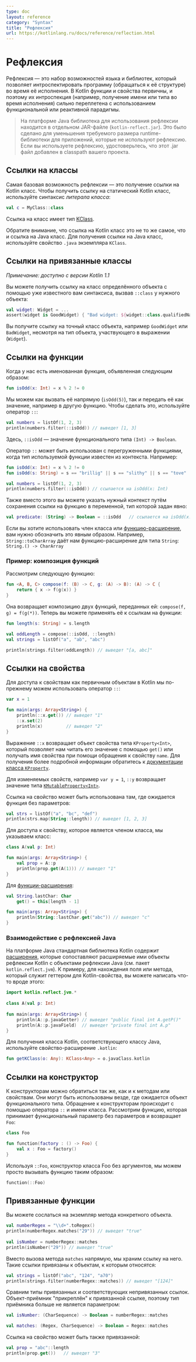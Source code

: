 ```yaml
---
type: doc
layout: reference
category: "Syntax"
title: "Рефлексия"
url: https://kotlinlang.ru/docs/reference/reflection.html
---
```


<!--# Reflection-->
# Рефлексия

<!--Reflection is a set of language and library features that allows for introspecting the structure of your own program at runtime.
Kotlin makes functions and properties first-class citizens in the language, and introspecting them (i.e. learning a name or 
a type of a property or function at runtime) is closely intertwined with simply using a functional or reactive style.-->
Рефлексия — это набор возможностей языка и библиотек, который позволяет интроспектировать программу (обращаться к её структуре) 
во время её исполнения.
В Kotlin функции и свойства первичны, и поэтому их интроспекция (например, получение имени или типа во время исполнения) сильно
переплетена с использованием функциональной или реактивной парадигмы.

<!-- On the Java platform, the runtime component required for using the reflection features is distributed as a separate
JAR file (`kotlin-reflect.jar`). This is done to reduce the required size of the runtime library for applications
that do not use reflection features. If you do use reflection, please make sure that the .jar file is added to the
classpath of your project.-->
> На платформе Java библиотека для использования рефлексии находится в отдельном JAR-файле (`kotlin-reflect.jar`).
Это было сделано для уменьшения требуемого размера runtime-библиотеки для приложений, которые не используют рефлексию.
Если вы используете рефлексию, удостоверьтесь, что этот .jar файл добавлен в classpath вашего проекта.

<!--## Class References-->
## Ссылки на классы

<!--The most basic reflection feature is getting the runtime reference to a Kotlin class. To obtain the reference to a
statically known Kotlin class, you can use the _class literal_ syntax:-->
Самая базовая возможность рефлексии — это получение ссылки на Kotlin класс. Чтобы получить ссылку на статический Kotlin класс, 
используйте синтаксис _литерала класса_:

``` kotlin
val c = MyClass::class
```

<!--The reference is a value of type [KClass](/api/latest/jvm/stdlib/kotlin.reflect/-k-class/index.html).-->
Ссылка на класс имеет тип [KClass](http://kotlinlang.org/api/latest/jvm/stdlib/kotlin.reflect/-k-class/index.html).

<!--Note that a Kotlin class reference is not the same as a Java class reference. To obtain a Java class reference,
use the `.java` property on a `KClass` instance.-->
Обратите внимание, что ссылка на Kotlin класс это не то же самое, что и ссылка на Java класс. Для получения ссылки на Java класс,
используйте свойство `.java` экземпляра `KClass`.

<!--## Bound Class References (since 1.1)-->
## Ссылки на привязанные классы
_Примечание: доступно с версии Kotlin 1.1_

<!--You can get the reference to a class of a specific object with the same `::class` syntax by using the object as a receiver:-->
Вы можете получить ссылку на класс определённого объекта с помощью уже известного вам синтаксиса, вызвав `::class` у нужного объекта:

``` kotlin
val widget: Widget = ...
assert(widget is GoodWidget) { "Bad widget: ${widget::class.qualifiedName}" }
```

<!--You obtain the reference to an exact class of an object, for instance `GoodWidget` or `BadWidget`, despite the type of the receiver expression (`Widget`).  -->
Вы получите ссылку на точный класс объекта, например `GoodWidget` или `BadWidget`, несмотря на тип объекта, участвующего в выражении (`Widget`).

<a name="function-references"></a>

<!--## Function References-->
## Ссылки на функции

<!--When we have a named function declared like this:-->
Когда у нас есть именованная функция, объявленная следующим образом:

``` kotlin
fun isOdd(x: Int) = x % 2 != 0
```

<!--We can easily call it directly (`isOdd(5)`), but we can also pass it as a value, e.g. to another function.
To do this, we use the `::` operator:-->
Мы можем как вызвать её напрямую (`isOdd(5)`), так и передать её как значение, например в другую функцию.
Чтобы сделать это, используйте оператор `::`:

``` kotlin
val numbers = listOf(1, 2, 3)
println(numbers.filter(::isOdd)) // выведет [1, 3]
```

<!--Here `::isOdd` is a value of function type `(Int) -> Boolean`.-->
Здесь, `::isOdd` — значение функционального типа `(Int) -> Boolean`.

<!--`::` can be used with overloaded functions when the expected type is known from the context.
For example:-->
Оператор `::` может быть использован с перегруженными функциями, когда тип используемой функции известен из контекста.
Например:

``` kotlin
fun isOdd(x: Int) = x % 2 != 0
fun isOdd(s: String) = s == "brillig" || s == "slithy" || s == "tove"

val numbers = listOf(1, 2, 3)
println(numbers.filter(::isOdd)) // ссылается на isOdd(x: Int)
```

<!--Alternatively, you can provide the necessary context by storing the method reference in a variable with an explicitly specified type:-->
Также вместо этого вы можете указать нужный контекст путём сохранения ссылки на функцию в переменной, тип которой задан явно:

``` kotlin
val predicate: (String) -> Boolean = ::isOdd   // ссылается на isOdd(x: String)
```

<!--If we need to use a member of a class, or an extension function, it needs to be qualified.
e.g. `String::toCharArray` gives us an extension function for type `String`: `String.() -> CharArray`.-->
Если вы хотите использовать член класса или [функцию-расширение](extensions.html), вам нужно обозначить это явным образом.
Например, `String::toCharArray` даёт нам функцию-расширение для типа `String`: `String.() -> CharArray`

<!--### Example: Function Composition-->
### Пример: композиция функций

<!--Consider the following function:-->
Рассмотрим следующую функцию:

``` kotlin
fun <A, B, C> compose(f: (B) -> C, g: (A) -> B): (A) -> C {
    return { x -> f(g(x)) }
}
```

<!--It returns a composition of two functions passed to it: `compose(f, g) = f(g(*))`.
Now, you can apply it to callable references:-->
Она возвращает композицию двух функций, переданных ей: `compose(f, g) = f(g(*))`. 
Теперь вы можете применять её к ссылкам на функции:

``` kotlin
fun length(s: String) = s.length

val oddLength = compose(::isOdd, ::length)
val strings = listOf("a", "ab", "abc")

println(strings.filter(oddLength)) // выведет "[a, abc]"
```

<!--## Property References-->
## Ссылки на свойства

<!--To access properties as first-class objects in Kotlin, we can also use the `::` operator:-->
Для доступа к свойствам как первичным объектам в Kotlin мы по-прежнему можем использовать оператор `::`:

``` kotlin
var x = 1

fun main(args: Array<String>) {
    println(::x.get()) // выведет "1"
    ::x.set(2)
    println(x)         // выведет "2"
}
```

<!--The expression `::x` evaluates to a property object of type `KProperty<Int>`, which allows us to read its
value using `get()` or retrieve the property name using the `name` property. For more information, please refer to
the [docs on the `KProperty` class](/api/latest/jvm/stdlib/kotlin.reflect/-k-property/index.html).-->
Выражение `::x` возвращает объект свойства типа `KProperty<Int>`, который позволяет нам читать его значение с помощью `get()`
или получать имя свойства при помощи обращения к свойству `name`. Для получения более подробной информации 
обратитесь к [документации класса `KProperty`](http://kotlinlang.org/api/latest/jvm/stdlib/kotlin.reflect/-k-property/index.html).

<!--For a mutable property, e.g. `var y = 1`, `::y` returns a value of type [`KMutableProperty<Int>`](/api/latest/jvm/stdlib/kotlin.reflect/-k-mutable-property/index.html),
which has a `set()` method.-->
Для изменяемых свойств, например `var y = 1`, `::y` возвращает значение типа 
[`KMutableProperty<Int>`](http://kotlinlang.org/api/latest/jvm/stdlib/kotlin.reflect/-k-mutable-property/index.html).

<!--A property reference can be used where a function with no parameters is expected:-->
Ссылка на свойство может быть использована там, где ожидается функция без параметров:
 
``` kotlin
val strs = listOf("a", "bc", "def")
println(strs.map(String::length)) // выведет [1, 2, 3]
```

<!--To access a property that is a member of a class, we qualify it:-->
Для доступа к свойству, которое является членом класса, мы указываем класс:

``` kotlin
class A(val p: Int)

fun main(args: Array<String>) {
    val prop = A::p
    println(prop.get(A(1))) // выведет "1"
}
```

<!--For an extension property:-->
Для [функции-расширения](extensions.html):


``` kotlin
val String.lastChar: Char
    get() = this[length - 1]

fun main(args: Array<String>) {
    println(String::lastChar.get("abc")) // выведет "c"
}
```

<!--### Interoperability With Java Reflection-->
### Взаимодействие с рефлексией Java 
<!--On the Java platform, standard library contains extensions for reflection classes that provide a mapping to and from Java
  reflection objects (see package `kotlin.reflect.jvm`).
For example, to find a backing field or a Java method that serves as a getter for a Kotlin property, you can say something like this:-->
На платформе Java стандартная библиотека Kotlin содержит [расширения](extensions.html), 
которые сопоставляют расширяемые ими объекты рефлексии Kotlin с объектами рефлексии Java (см. пакет `kotlin.reflect.jvm`).
К примеру, для нахождения поля или метода, который служит геттером для Kotlin-свойства, вы можете написать что-то вроде этого:

``` kotlin
import kotlin.reflect.jvm.*
 
class A(val p: Int)
 
fun main(args: Array<String>) {
    println(A::p.javaGetter) // выведет "public final int A.getP()"
    println(A::p.javaField)  // выведет "private final int A.p"
}
```

<!--To get the Kotlin class corresponding to a Java class, use the `.kotlin` extension property:-->
Для получения класса Kotlin, соответствующего классу Java, используйте свойство-расширение `.kotlin`:

``` kotlin
fun getKClass(o: Any): KClass<Any> = o.javaClass.kotlin
```

<!--## Constructor References-->
## Ссылки на конструктор

<!--Constructors can be referenced just like methods and properties. They can be used wherever an object of function type 
is expected that takes the same parameters as the constructor and returns an object of the appropriate type. 
Constructors are referenced by using the `::` operator and adding the class name. Consider the following function 
that expects a function parameter with no parameters and return type `Foo`:-->
К конструкторам можно обратиться так же, как и к методам или свойствам. Они могут быть использованы везде, где ожидается 
объект функционального типа. Обращение к конструкторам происходит с помощью оператора `::` и имени класса. 
Рассмотрим функцию, которая принимает функциональный параметр без параметров и возвращает `Foo`:

``` kotlin
class Foo

fun function(factory : () -> Foo) {
    val x : Foo = factory()
}
```

<!--Using `::Foo`, the zero-argument constructor of the class Foo, we can simply call it like this:-->
Используя `::Foo`, конструктор класса Foo без аргументов, мы можем просто вызывать функцию таким образом:

``` kotlin
function(::Foo)
```

<!--## Bound Function and Property References (since 1.1)-->
## Привязанные функции 
<!--You can refer to an instance method of a particular object.-->
Вы можете сослаться на экземпляр метода конкретного объекта.

``` kotlin 
val numberRegex = "\\d+".toRegex()
println(numberRegex.matches("29")) // выведет "true"
 
val isNumber = numberRegex::matches
println(isNumber("29")) // выведет "true"
```

<!--Instead of calling the method `matches` directly we are storing a reference to it.
Such reference is bound to its receiver.
It can be called directly (like in the example above) or used whenever an expression of function type is expected:-->
Вместо вызова метода `matches` напрямую, мы храним ссылку на него. Такие ссылки привязаны к объектам, к которым относятся:

``` kotlin
val strings = listOf("abc", "124", "a70")
println(strings.filter(numberRegex::matches)) // выведет "[124]"
```

<!--Compare the types of bound and the corresponding unbound references.
Bound callable reference has its receiver "attached" to it, so the type of the receiver is no longer a parameter:-->
Сравним типы привязанных и соответствующих непривязанных ссылок. Объект-приёмник "прикреплён" к привязанной ссылке, поэтому тип
приёмника больше не является параметром:

``` kotlin
val isNumber: (CharSequence) -> Boolean = numberRegex::matches

val matches: (Regex, CharSequence) -> Boolean = Regex::matches
```

<!--Property reference can be bound as well:-->
Ссылка на свойство может быть также привязанной:

``` kotlin
val prop = "abc"::length
println(prop.get())   // выведет "3"
```
